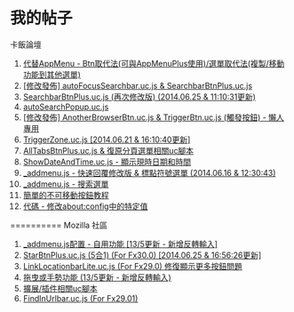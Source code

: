 我的帖子
==========
卡飯論壇
<ol>
<li><a href="http://bbs.kafan.cn/thread-1739599-1-1.html">代替AppMenu - Btn取代法(可與AppMenuPlus使用)/選單取代法(複製/移動功能到其他選單)</a><br></li>
<li><a href="http://bbs.kafan.cn/thread-1739617-1-1.html">[修改發佈] autoFocusSearchbar.uc.js & SearchbarBtnPlus.uc.js</a><br></li>
<li><a href="http://bbs.kafan.cn/thread-1741525-1-1.html">SearchbarBtnPlus.uc.js (再次修改版) (2014.06.25 & 11:10:31更新)</a><br></li>
<li><a href="http://bbs.kafan.cn/thread-1749331-1-1.html">autoSearchPopup.uc.js</a><br></li>
<li><a href="http://bbs.kafan.cn/thread-1739635-1-1.html">[修改發佈] AnotherBrowserBtn.uc.js & TriggerBtn.uc.js (觸發按鈕) - 懶人專用</a><br></li>
<li><a href="http://bbs.kafan.cn/thread-1748650-1-1.html">TriggerZone.uc.js [2014.06.21 & 16:10:40更新]</a><br></li>
<li><a href="http://bbs.kafan.cn/thread-1739999-1-1.html">AllTabsBtnPlus.uc.js & 復原分頁選單相關uc腳本</a><br></li>
<li><a href="http://bbs.kafan.cn/thread-1747400-1-1.html">ShowDateAndTime.uc.js - 顯示現時日期和時間</a><br></li>
<li><a href="http://bbs.kafan.cn/thread-1739649-1-1.html">_addmenu.js - 快速回覆修改版 & 標點符號選單 (2014.06.16 & 12:30:43)</a><br></li>
<li><a href="http://bbs.kafan.cn/thread-1750226-1-1.html">_addmenu.js - 搜索選單</a><br></li>
<li><a href="http://bbs.kafan.cn/thread-1743344-1-1.html">簡單的不可移動按鈕教程</a><br></li>
<li><a href="http://bbs.kafan.cn/thread-1743975-1-1.html">代碼 - 修改about:config中的特定值</a><br></li>
</ol>
==========
Mozilla 社區
<ol>
<li><a href="http://g.mozest.com/thread-44436-1-1">_addmenu.js配置 - 自用功能 [13/5更新 - 新增反轉輸入]</a><br></li>
<li><a href="http://g.mozest.com/thread-43774-1-1">StarBtnPlus.uc.js (5合1) (For Fx30.0) [2014.06.25 & 16:56:26更新]</a><br></li>
<li><a href="http://g.mozest.com/thread-44687-1-1">LinkLocationbarLite.uc.js (For Fx29.0) 修復顯示更多按鈕問題</a><br></li>
<li><a href="http://g.mozest.com/thread-44453-1-1">拖曳或手勢功能 (13/5更新 - 新增反轉輸入)</a><br></li>
<li><a href="http://g.mozest.com/thread-44382-1-1">擴展/插件相關uc腳本</a><br></li>
<li><a href="http://g.mozest.com/thread-43981-1-1">FindInUrlbar.uc.js (For Fx29.01)</a><br></li>
</ol>
